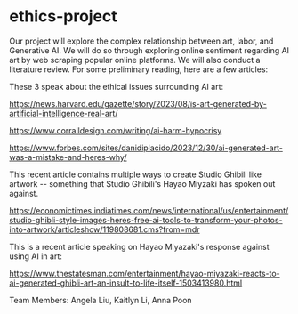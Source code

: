 # ethics-project

Our project will explore the complex relationship between art, labor, and Generative AI. We will do so through exploring online sentiment regarding AI art by web scraping popular online platforms. We will also conduct a literature review. For some preliminary reading, here are a few articles:

These 3 speak about the ethical issues surrounding AI art:

https://news.harvard.edu/gazette/story/2023/08/is-art-generated-by-artificial-intelligence-real-art/

https://www.corralldesign.com/writing/ai-harm-hypocrisy

https://www.forbes.com/sites/danidiplacido/2023/12/30/ai-generated-art-was-a-mistake-and-heres-why/

This recent article contains multiple ways to create Studio Ghibili like artwork -- something that Studio Ghibili's Hayao Miyzaki has spoken out against.

https://economictimes.indiatimes.com/news/international/us/entertainment/studio-ghibli-style-images-heres-free-ai-tools-to-transform-your-photos-into-artwork/articleshow/119808681.cms?from=mdr

This is a recent article speaking on Hayao Miyazaki's response against using AI in art:

https://www.thestatesman.com/entertainment/hayao-miyazaki-reacts-to-ai-generated-ghibli-art-an-insult-to-life-itself-1503413980.html

Team Members: Angela Liu, Kaitlyn Li, Anna Poon
